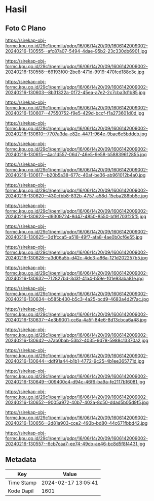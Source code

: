 # Hasil

## Foto C Plano

https://sirekap-obj-formc.kpu.go.id/29c1/pemilu/pdpr/16/06/14/20/09/1606142009002-20240216-130555--afc87a07-5494-4dae-95b2-23c330db6901.jpg

https://sirekap-obj-formc.kpu.go.id/29c1/pemilu/pdpr/16/06/14/20/09/1606142009002-20240216-130558--69193f00-2be8-471d-9919-470fcd188c3c.jpg

https://sirekap-obj-formc.kpu.go.id/29c1/pemilu/pdpr/16/06/14/20/09/1606142009002-20240216-130603--8b31322a-0f72-45ea-a7e2-2c7cba3d1b85.jpg

https://sirekap-obj-formc.kpu.go.id/29c1/pemilu/pdpr/16/06/14/20/09/1606142009002-20240216-130607--47550752-f9e5-429d-bccf-f1a273601d0d.jpg

https://sirekap-obj-formc.kpu.go.id/29c1/pemilu/pdpr/16/06/14/20/09/1606142009002-20240216-130610--7707a3da-e82c-4471-964e-9bae6e5bddcb.jpg

https://sirekap-obj-formc.kpu.go.id/29c1/pemilu/pdpr/16/06/14/20/09/1606142009002-20240216-130615--4ac1d557-06d7-46e5-9e58-b58839612855.jpg

https://sirekap-obj-formc.kpu.go.id/29c1/pemilu/pdpr/16/06/14/20/09/1606142009002-20240216-130617--b20b5a38-677c-40af-be36-ab961012b4a0.jpg

https://sirekap-obj-formc.kpu.go.id/29c1/pemilu/pdpr/16/06/14/20/09/1606142009002-20240216-130620--430cfbb8-832b-4757-a58d-15eba288bb5c.jpg

https://sirekap-obj-formc.kpu.go.id/29c1/pemilu/pdpr/16/06/14/20/09/1606142009002-20240216-130623--d9309724-8d47-4850-8550-bf91703f25f5.jpg

https://sirekap-obj-formc.kpu.go.id/29c1/pemilu/pdpr/16/06/14/20/09/1606142009002-20240216-130625--3d1fcca5-a518-49f7-afa8-4ae0b0cf6e55.jpg

https://sirekap-obj-formc.kpu.go.id/29c1/pemilu/pdpr/16/06/14/20/09/1606142009002-20240216-130628--a3d06a5b-d42c-4dc3-a86a-121d202257b5.jpg

https://sirekap-obj-formc.kpu.go.id/29c1/pemilu/pdpr/16/06/14/20/09/1606142009002-20240216-130632--712827bd-3d3f-41a4-b59e-f01e93aba81e.jpg

https://sirekap-obj-formc.kpu.go.id/29c1/pemilu/pdpr/16/06/14/20/09/1606142009002-20240216-130634--b585b430-b5c3-4a25-bcd9-4683a4d2f7ac.jpg

https://sirekap-obj-formc.kpu.go.id/29c1/pemilu/pdpr/16/06/14/20/09/1606142009002-20240216-130637--4e3b9001-cc6a-4a5f-84e6-8d13cbca6a48.jpg

https://sirekap-obj-formc.kpu.go.id/29c1/pemilu/pdpr/16/06/14/20/09/1606142009002-20240216-130642--a7ab0bab-53b2-4035-9d78-5988c13370a2.jpg

https://sirekap-obj-formc.kpu.go.id/29c1/pemilu/pdpr/16/06/14/20/09/1606142009002-20240216-130644--ddf91a44-b1b1-4772-9c25-4b1ee365771d.jpg

https://sirekap-obj-formc.kpu.go.id/29c1/pemilu/pdpr/16/06/14/20/09/1606142009002-20240216-130649--009400c4-d94c-46f6-ba9a-fe2117b16081.jpg

https://sirekap-obj-formc.kpu.go.id/29c1/pemilu/pdpr/16/06/14/20/09/1606142009002-20240216-130652--9005a972-40b7-402a-8c50-ddad5b05d9f5.jpg

https://sirekap-obj-formc.kpu.go.id/29c1/pemilu/pdpr/16/06/14/20/09/1606142009002-20240216-130656--2d81a903-cce2-493b-bd80-44c671fbbd42.jpg

https://sirekap-obj-formc.kpu.go.id/29c1/pemilu/pdpr/16/06/14/20/09/1606142009002-20240216-130557--6cb7caa7-ee74-49cb-ae46-bc8d5f8f4431.jpg


## Metadata

| Key        | Value               |
| ---------- | ------------------- |
| Time Stamp | 2024-02-17 13:05:41 |
| Kode Dapil | 1601                |



